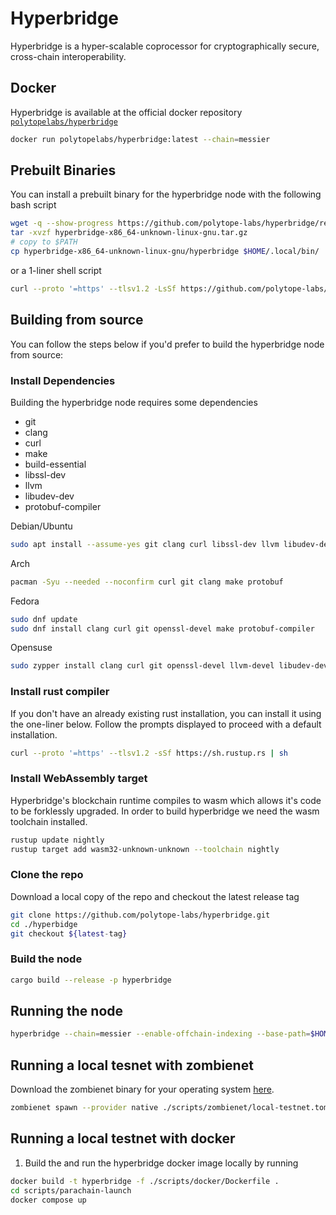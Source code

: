 # Hyperbridge
Hyperbridge is a hyper-scalable coprocessor for cryptographically secure, cross-chain interoperability.

## Docker

Hyperbridge is available at the official docker repository [`polytopelabs/hyperbridge`](https://hub.docker.com/r/polytopelabs/hyperbridge)

```bash
docker run polytopelabs/hyperbridge:latest --chain=messier
```

## Prebuilt Binaries

You can install a prebuilt binary for the hyperbridge node with the following bash script

```bash
wget -q --show-progress https://github.com/polytope-labs/hyperbridge/releases/download/${latest-tag}/hyperbridge-x86_64-unknown-linux-gnu.tar.gz
tar -xvzf hyperbridge-x86_64-unknown-linux-gnu.tar.gz
# copy to $PATH
cp hyperbridge-x86_64-unknown-linux-gnu/hyperbridge $HOME/.local/bin/
```

or a 1-liner shell script

```bash
curl --proto '=https' --tlsv1.2 -LsSf https://github.com/polytope-labs/hyperbridge/releases/download/${latest-tag}/hyperbridge-installer.sh | sh
```

## Building from source

You can follow the steps below if you'd prefer to build the hyperbridge node from source:


### Install Dependencies

Building the hyperbridge node requires some dependencies

- git
- clang
- curl
- make
- build-essential
- libssl-dev
- llvm
- libudev-dev
- protobuf-compiler

Debian/Ubuntu

```bash 
sudo apt install --assume-yes git clang curl libssl-dev llvm libudev-dev make protobuf-compiler
```
Arch

```bash
pacman -Syu --needed --noconfirm curl git clang make protobuf
```
Fedora

```bash
sudo dnf update
sudo dnf install clang curl git openssl-devel make protobuf-compiler
```
Opensuse

```bash
sudo zypper install clang curl git openssl-devel llvm-devel libudev-devel make protobuf
```

### Install rust compiler

If you don't have an already existing rust installation, you can install it using the one-liner below. Follow the prompts displayed to proceed with a default installation.

```bash
curl --proto '=https' --tlsv1.2 -sSf https://sh.rustup.rs | sh
```

### Install WebAssembly target

Hyperbridge's blockchain runtime compiles to wasm which allows it's code to be forklessly upgraded. In order to build hyperbridge we need the wasm toolchain installed.

```bash
rustup update nightly
rustup target add wasm32-unknown-unknown --toolchain nightly
```

### Clone the repo

Download a local copy of the repo and checkout the latest release tag

```bash
git clone https://github.com/polytope-labs/hyperbridge.git
cd ./hyperbidge
git checkout ${latest-tag}
```

### Build the node

```bash
cargo build --release -p hyperbridge
```

## Running the node

```bash
hyperbridge --chain=messier --enable-offchain-indexing --base-path=$HOME/.hyperbridge --pruning-archive
```

## Running a local tesnet with zombienet
Download the zombienet binary for your operating system [here](https://github.com/paritytech/zombienet).

```bash
zombienet spawn --provider native ./scripts/zombienet/local-testnet.toml
```

## Running a local testnet with docker
1. Build the and run the  hyperbridge docker image locally by running 

```bash
docker build -t hyperbridge -f ./scripts/docker/Dockerfile .
cd scripts/parachain-launch
docker compose up
```